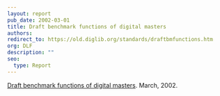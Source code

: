 ```yaml
---
layout: report
pub_date: 2002-03-01
title: Draft benchmark functions of digital masters
authors: 
redirect_to: https://old.diglib.org/standards/draftbmfunctions.htm
org: DLF
description: ""
seo:
  type: Report
---
```


<p><a href="https://old.diglib.org/standards/draftbmfunctions.htm" target="_blank" rel="noopener noreferrer">Draft benchmark functions of digital masters</a>. March, 2002.</p>
